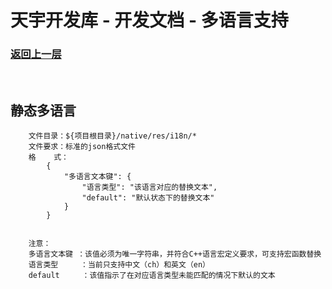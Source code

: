 # 天宇开发库 - 开发文档 - 多语言支持

### [返回上一层](../DEVELOP_DOC_ZH.md)

&nbsp;

## 静态多语言

```
    文件目录：${项目根目录}/native/res/i18n/*
    文件要求：标准的json格式文件
    格    式：
        {
            "多语言文本键": {
                "语言类型": "该语言对应的替换文本",
                "default": "默认状态下的替换文本"
            }
        }
```

```

    注意：
    多语言文本键 ：该值必须为唯一字符串，并符合C++语言宏定义要求，可支持宏函数替换
    语言类型     ：当前只支持中文（ch）和英文（en）
    default     ：该值指示了在对应语言类型未能匹配的情况下默认的文本
```

&nbsp;

<!--
## 静态多语言

&nbsp; -->
